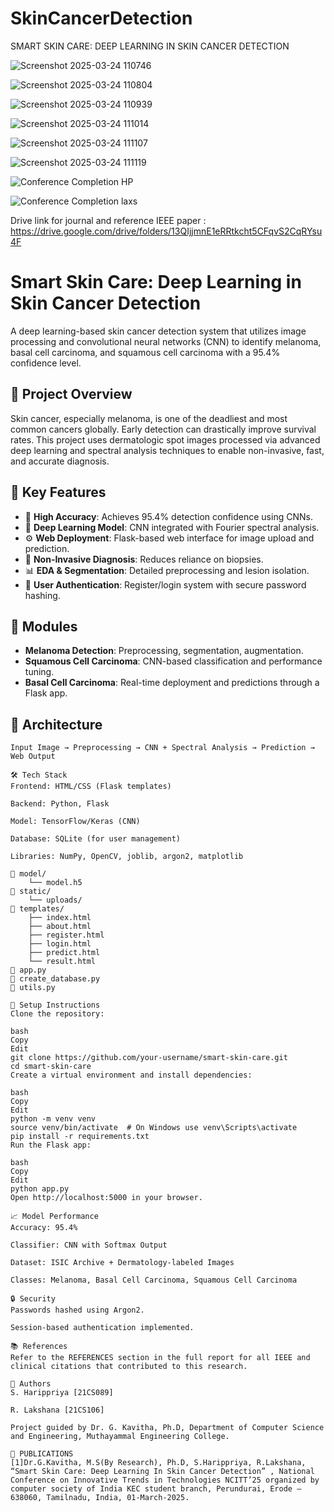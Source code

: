 # SkinCancerDetection
SMART SKIN CARE: DEEP LEARNING IN SKIN CANCER DETECTION



![Screenshot 2025-03-24 110746](https://github.com/user-attachments/assets/712a7bb1-cc28-441d-823f-2ac632325d3f)

![Screenshot 2025-03-24 110804](https://github.com/user-attachments/assets/a99656fd-19f4-4992-9b8c-0e72bd0b9669)

![Screenshot 2025-03-24 110939](https://github.com/user-attachments/assets/ba6555b7-4e2f-4808-b7e7-fa8a9f08ee0d)

![Screenshot 2025-03-24 111014](https://github.com/user-attachments/assets/ac0a249e-9604-44cc-b3c4-7e5f25e3d29b)

![Screenshot 2025-03-24 111107](https://github.com/user-attachments/assets/234c24e6-a759-4257-8317-4824ab6e3790)

![Screenshot 2025-03-24 111119](https://github.com/user-attachments/assets/4deff159-f232-41d7-9620-3d0492d911d4)

![Conference Completion HP](https://github.com/user-attachments/assets/acd88712-21c0-45ce-a447-d1ab85a5e378)

![Conference Completion laxs](https://github.com/user-attachments/assets/20fc59b5-8ee3-47f6-9961-fdfbe5b78135)


Drive link for journal and reference IEEE paper : https://drive.google.com/drive/folders/13QIjjmnE1eRRtkcht5CFqvS2CqRYsu4F



# Smart Skin Care: Deep Learning in Skin Cancer Detection

A deep learning-based skin cancer detection system that utilizes image processing and convolutional neural networks (CNN) to identify melanoma, basal cell carcinoma, and squamous cell carcinoma with a 95.4% confidence level.

## 🌟 Project Overview

Skin cancer, especially melanoma, is one of the deadliest and most common cancers globally. Early detection can drastically improve survival rates. This project uses dermatologic spot images processed via advanced deep learning and spectral analysis techniques to enable non-invasive, fast, and accurate diagnosis.

## 🔬 Key Features

- 🎯 **High Accuracy**: Achieves 95.4% detection confidence using CNNs.
- 🧠 **Deep Learning Model**: CNN integrated with Fourier spectral analysis.
- ⚙️ **Web Deployment**: Flask-based web interface for image upload and prediction.
- 🏥 **Non-Invasive Diagnosis**: Reduces reliance on biopsies.
- 📊 **EDA & Segmentation**: Detailed preprocessing and lesion isolation.
- 👥 **User Authentication**: Register/login system with secure password hashing.

## 🧩 Modules

- **Melanoma Detection**: Preprocessing, segmentation, augmentation.
- **Squamous Cell Carcinoma**: CNN-based classification and performance tuning.
- **Basal Cell Carcinoma**: Real-time deployment and predictions through a Flask app.

## 🧱 Architecture

```plaintext
Input Image → Preprocessing → CNN + Spectral Analysis → Prediction → Web Output

🛠️ Tech Stack
Frontend: HTML/CSS (Flask templates)

Backend: Python, Flask

Model: TensorFlow/Keras (CNN)

Database: SQLite (for user management)

Libraries: NumPy, OpenCV, joblib, argon2, matplotlib

📂 model/
    └── model.h5
📂 static/
    └── uploads/
📂 templates/
    ├── index.html
    ├── about.html
    ├── register.html
    ├── login.html
    ├── predict.html
    └── result.html
📄 app.py
📄 create_database.py
📄 utils.py

🚀 Setup Instructions
Clone the repository:

bash
Copy
Edit
git clone https://github.com/your-username/smart-skin-care.git
cd smart-skin-care
Create a virtual environment and install dependencies:

bash
Copy
Edit
python -m venv venv
source venv/bin/activate  # On Windows use venv\Scripts\activate
pip install -r requirements.txt
Run the Flask app:

bash
Copy
Edit
python app.py
Open http://localhost:5000 in your browser.

📈 Model Performance
Accuracy: 95.4%

Classifier: CNN with Softmax Output

Dataset: ISIC Archive + Dermatology-labeled Images

Classes: Melanoma, Basal Cell Carcinoma, Squamous Cell Carcinoma

🔒 Security
Passwords hashed using Argon2.

Session-based authentication implemented.

📚 References
Refer to the REFERENCES section in the full report for all IEEE and clinical citations that contributed to this research.

📝 Authors
S. Harippriya [21CS089]

R. Lakshana [21CS106]

Project guided by Dr. G. Kavitha, Ph.D, Department of Computer Science and Engineering, Muthayammal Engineering College.

📄 PUBLICATIONS
[1]Dr.G.Kavitha, M.S(By Research), Ph.D, S.Harippriya, R.Lakshana, “Smart Skin Care: Deep Learning In Skin Cancer Detection” , National Conference on Innovative Trends in Technologies NCITT’25 organized by computer society of India KEC student branch, Perundurai, Erode – 638060, Tamilnadu, India, 01-March-2025.

